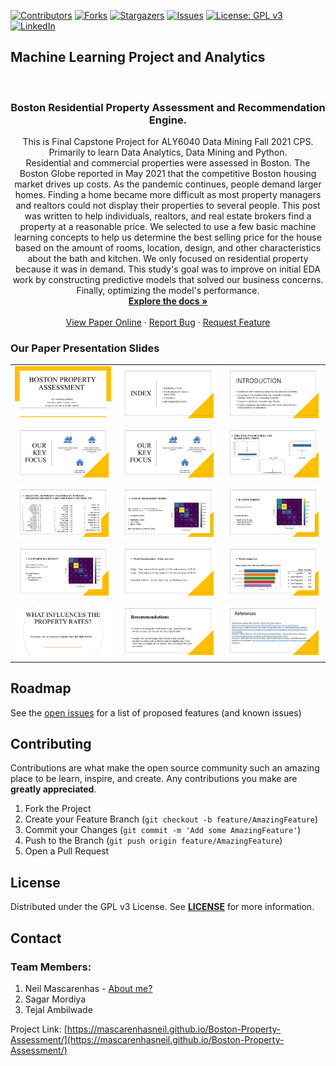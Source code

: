<!-- PROJECT SHIELDS -->
<!--
*** I'm using markdown "reference style" links for readability.
*** Reference links are enclosed in brackets [ ] instead of parentheses ( ).
*** See the bottom of this document for the declaration of the reference variables
*** for contributors-url, forks-url, etc. This is an optional, concise syntax you may use.
*** https://www.markdownguide.org/basic-syntax/#reference-style-links
-->

[![Contributors][contributors-shield]][contributors-url]
[![Forks][forks-shield]][forks-url]
[![Stargazers][stars-shield]][stars-url]
[![Issues][issues-shield]][issues-url]
[![License: GPL v3](https://img.shields.io/badge/License-GPLv3-blue.svg)][license-url]
[![LinkedIn][linkedin-shield]][linkedin-url]


## Machine Learning Project and Analytics
<!-- PROJECT LOGO -->
<br />
<p align="center">

  <h3 align="center">Boston Residential Property Assessment and Recommendation Engine.</h3>

  <p align="center">
    This is Final Capstone Project for ALY6040 Data Mining Fall 2021 CPS. <br> Primarily to learn Data Analytics, Data Mining and Python.
    <br />Residential and commercial properties were assessed in Boston. The Boston Globe reported in May 2021 that the competitive Boston housing market drives up costs. As the pandemic continues, people demand larger homes. Finding a home became more difficult as most property managers and realtors could not display their properties to several people. This post was written to help individuals, realtors, and real estate brokers find a property at a reasonable price. We selected to use a few basic machine learning concepts to help us determine the best selling price for the house based on the amount of rooms, location, design, and other characteristics about the bath and kitchen. We only focused on residential property because it was in demand. This study's goal was to improve on initial EDA work by constructing predictive models that solved our business concerns. Finally, optimizing the model's performance.
    <br />
    <a href="https://github.com/mascarenhasneil/Boston-Property-Assessment/blob/main/Readme.md"><strong>Explore the docs »</strong></a>
    <br />
    <br />
    <a href="https://mascarenhasneil.github.io/Boston-Property-Assessment/">View Paper Online</a>
    ·
    <a href="https://github.com/mascarenhasneil/Boston-Property-Assessment/issues">Report Bug</a>
    ·
    <a href="https://github.com/mascarenhasneil/Boston-Property-Assessment/issues">Request Feature</a>
  </p>
</p>

### Our Paper Presentation Slides

||||
|-|-|-|
| ![Slide 1](Presentation%20Slides/Slide1.PNG?raw=true "Slide 1")|![Slide 2](Presentation%20Slides/Slide2.PNG?raw=true "Slide 2")|![Slide 3](Presentation%20Slides/Slide3.PNG?raw=true "Slide 3")|
| ![Slide 4](Presentation%20Slides/Slide4.PNG?raw=true "Slide 4")|![Slide 5](Presentation%20Slides/Slide4.PNG?raw=true "Slide 5")|![Slide 6](Presentation%20Slides/Slide6.PNG?raw=true "Slide 6")|
| ![Slide 7](Presentation%20Slides/Slide7.PNG?raw=true "Slide 7")|![Slide 8](Presentation%20Slides/Slide8.PNG?raw=true "Slide 8")|![Slide 9](Presentation%20Slides/Slide9.PNG?raw=true "Slide 9")|
| ![Slide 10](Presentation%20Slides/Slide10.PNG?raw=true "Slide 10")|![Slide 11](Presentation%20Slides/Slide11.PNG?raw=true "Slide 11")|![Slide 12](Presentation%20Slides/Slide12.PNG?raw=true "Slide 12")|
| ![Slide 13](Presentation%20Slides/Slide13.PNG?raw=true "Slide 13")|![Slide 14](Presentation%20Slides/Slide14.PNG?raw=true "Slide 14")|![Slide 15](Presentation%20Slides/Slide15.PNG?raw=true "Slide 15")|


<!-- ROADMAP -->
## Roadmap

See the [open issues](https://github.com/mascarenhasneil/Boston-Property-Assessment/issues) for a list of proposed features (and known issues)



<!-- CONTRIBUTING -->
## Contributing

Contributions are what make the open source community such an amazing place to be learn, inspire, and create. Any contributions you make are **greatly appreciated**.

1. Fork the Project
2. Create your Feature Branch (`git checkout -b feature/AmazingFeature`)
3. Commit your Changes (`git commit -m 'Add some AmazingFeature'`)
4. Push to the Branch (`git push origin feature/AmazingFeature`)
5. Open a Pull Request



<!-- LICENSE -->
## License

Distributed under the GPL v3 License. See **[LICENSE](https://github.com/mascarenhasneil/Boston-Property-Assessment/blob/main/LICENSE)** for more information.



<!-- CONTACT -->
## Contact

### Team Members:  
1. Neil Mascarenhas - [About me?](https://about.me/neilmascarenhas)
1. Sagar Mordiya
1. Tejal Ambilwade


Project Link: [https://mascarenhasneil.github.io/Boston-Property-Assessment/](https://mascarenhasneil.github.io/Boston-Property-Assessment/)



<!-- MARKDOWN LINKS & IMAGES -->
<!-- https://www.markdownguide.org/basic-syntax/#reference-style-links 
https://github.com/mascarenhasneil/Boston-Property-Assessment
-->
[contributors-shield]: https://img.shields.io/github/contributors/mascarenhasneil/Boston-Property-Assessment.svg?style=flat-square
[contributors-url]: https://github.com/mascarenhasneil/Boston-Property-Assessment/graphs/contributors
[forks-shield]: https://img.shields.io/github/forks/mascarenhasneil/Boston-Property-Assessment.svg?style=flat-square
[forks-url]: https://github.com/mascarenhasneil/Boston-Property-Assessment/network/members
[stars-shield]: https://img.shields.io/github/stars/mascarenhasneil/Boston-Property-Assessment.svg?style=flat-square
[stars-url]: https://github.com/mascarenhasneil/Boston-Property-Assessment/stargazers
[issues-shield]: https://img.shields.io/github/issues/mascarenhasneil/Boston-Property-Assessment.svg?style=flat-square
[issues-url]: https://github.com/mascarenhasneil/Boston-Property-Assessment/issues
[license-shield]: https://img.shields.io/github/license/mascarenhasneil/Boston-Property-Assessment.svg?style=flat-square
[license-url]: https://github.com/mascarenhasneil/Boston-Property-Assessment/blob/main/LICENSE
[linkedin-shield]: https://img.shields.io/badge/-LinkedIn-black.svg?style=flat-square&logo=linkedin&colorB=555
[linkedin-url]: https://linkedin.com/in/mascarenhasneil
